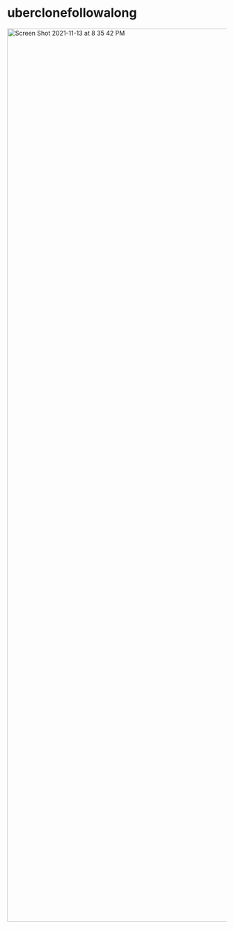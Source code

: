 # uberclonefollowalong

<img width="2048" alt="Screen Shot 2021-11-13 at 8 35 42 PM" src="https://user-images.githubusercontent.com/76791231/141665255-4ab596f8-6d1d-451c-9573-60786c40e1e8.png">
